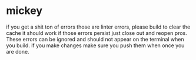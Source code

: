 # mickey
if you get a shit ton of errors those are linter errors, please build to clear the cache it should work 
if those errors persist just close out and reopen pros. These errors can be ignored and should not appear on the terminal when you build.
if you make changes make sure you push them when once you are done.
